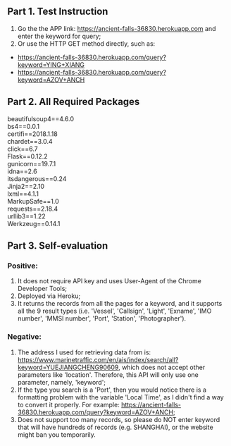 ## Part 1. Test Instruction

1. Go the the APP link: https://ancient-falls-36830.herokuapp.com and enter the keyword for query;
2. Or use the HTTP GET method directly, such as:
* https://ancient-falls-36830.herokuapp.com/query?keyword=YING+XIANG
* https://ancient-falls-36830.herokuapp.com/query?keyword=AZOV+ANCH

## Part 2. All Required Packages

beautifulsoup4==4.6.0  
bs4==0.0.1  
certifi==2018.1.18  
chardet==3.0.4    
click==6.7  
Flask==0.12.2  
gunicorn==19.7.1  
idna==2.6  
itsdangerous==0.24  
Jinja2==2.10  
lxml==4.1.1  
MarkupSafe==1.0  
requests==2.18.4  
urllib3==1.22  
Werkzeug==0.14.1

## Part 3. Self-evaluation

### Positive:
1. It does not require API key and uses User-Agent of the Chrome Developer Tools;
2. Deployed via Heroku;
3. It returns the records from all the pages for a keyword, and it supports all the 9 result types (i.e. 'Vessel', 'Callsign', 'Light', 'Exname', 'IMO number', 'MMSI number', 'Port', 'Station', 'Photographer').

### Negative:

1. The address I used for retrieving data from is: https://www.marinetraffic.com/en/ais/index/search/all?keyword=YUEJIANGCHENG90609, which does not accept other parameters like 'location'. Therefore, this API will only use one parameter, namely, 'keyword';
2. If the type you search is a 'Port', then you would notice there is a formatting problem with the variable 'Local Time', as I didn't find a way to convert it properly. For example: https://ancient-falls-36830.herokuapp.com/query?keyword=AZOV+ANCH;
3. Does not support too many records, so please do NOT enter keyword that will have hundreds of records (e.g. SHANGHAI), or the website might ban you temporarily.


